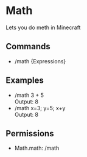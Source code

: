 # Math
Lets you do meth in Minecraft
## Commands
- /math {Expressions}
## Examples
- /math 3 + 5\
Output: 8
- /math x=3; y=5; x+y\
Output: 8
## Permissions
- Math.math: /math